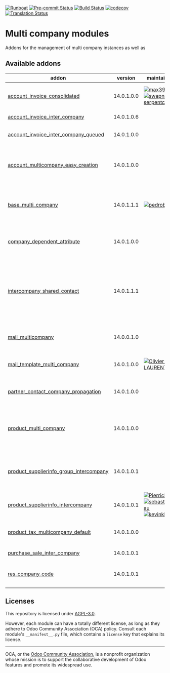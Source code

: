 
[![Runboat](https://img.shields.io/badge/runboat-Try%20me-875A7B.png)](https://runboat.odoo-community.org/builds?repo=OCA/multi-company&target_branch=14.0)
[![Pre-commit Status](https://github.com/OCA/multi-company/actions/workflows/pre-commit.yml/badge.svg?branch=14.0)](https://github.com/OCA/multi-company/actions/workflows/pre-commit.yml?query=branch%3A14.0)
[![Build Status](https://github.com/OCA/multi-company/actions/workflows/test.yml/badge.svg?branch=14.0)](https://github.com/OCA/multi-company/actions/workflows/test.yml?query=branch%3A14.0)
[![codecov](https://codecov.io/gh/OCA/multi-company/branch/14.0/graph/badge.svg)](https://codecov.io/gh/OCA/multi-company)
[![Translation Status](https://translation.odoo-community.org/widgets/multi-company-14-0/-/svg-badge.svg)](https://translation.odoo-community.org/engage/multi-company-14-0/?utm_source=widget)

<!-- /!\ do not modify above this line -->

# Multi company modules

Addons for the management of multi company instances as well as

<!-- /!\ do not modify below this line -->

<!-- prettier-ignore-start -->

[//]: # (addons)

Available addons
----------------
addon | version | maintainers | summary
--- | --- | --- | ---
[account_invoice_consolidated](account_invoice_consolidated/) | 14.0.1.0.0 | [![max3903](https://github.com/max3903.png?size=30px)](https://github.com/max3903) [![swapnesh-serpentcs](https://github.com/swapnesh-serpentcs.png?size=30px)](https://github.com/swapnesh-serpentcs) | Consolidate your invoices across companies
[account_invoice_inter_company](account_invoice_inter_company/) | 14.0.1.0.6 |  | Intercompany invoice rules
[account_invoice_inter_company_queued](account_invoice_inter_company_queued/) | 14.0.1.0.0 |  | Generate invoices using jobs
[account_multicompany_easy_creation](account_multicompany_easy_creation/) | 14.0.1.0.0 |  | This module adds a wizard to create companies easily
[base_multi_company](base_multi_company/) | 14.0.1.1.1 | [![pedrobaeza](https://github.com/pedrobaeza.png?size=30px)](https://github.com/pedrobaeza) | Provides a base for adding multi-company support to models.
[company_dependent_attribute](company_dependent_attribute/) | 14.0.1.0.0 |  | Display company dependent attribute on fields
[intercompany_shared_contact](intercompany_shared_contact/) | 14.0.1.1.1 |  | User of each company are contact of a company partner. All child address of a company are automatically shared
[mail_multicompany](mail_multicompany/) | 14.0.0.1.0 |  | Email Gateway Multi company
[mail_template_multi_company](mail_template_multi_company/) | 14.0.1.0.0 | [![Olivier-LAURENT](https://github.com/Olivier-LAURENT.png?size=30px)](https://github.com/Olivier-LAURENT) | Mail Template Multi Company
[partner_contact_company_propagation](partner_contact_company_propagation/) | 14.0.1.0.0 |  | Propagate company info to children contacts
[product_multi_company](product_multi_company/) | 14.0.1.0.0 |  | Select individually the product template visibility on each company
[product_supplierinfo_group_intercompany](product_supplierinfo_group_intercompany/) | 14.0.1.0.1 |  | Add sequence field on grouped pricelist items
[product_supplierinfo_intercompany](product_supplierinfo_intercompany/) | 14.0.1.0.1 | [![PierrickBrun](https://github.com/PierrickBrun.png?size=30px)](https://github.com/PierrickBrun) [![sebastienbeau](https://github.com/sebastienbeau.png?size=30px)](https://github.com/sebastienbeau) [![kevinkhao](https://github.com/kevinkhao.png?size=30px)](https://github.com/kevinkhao) | Product SupplierInfo Intercompany
[product_tax_multicompany_default](product_tax_multicompany_default/) | 14.0.1.0.0 |  | Product Tax Multi Company Default
[purchase_sale_inter_company](purchase_sale_inter_company/) | 14.0.1.0.1 |  | Intercompany PO/SO rules
[res_company_code](res_company_code/) | 14.0.1.0.1 |  | Add 'code' field on company model

[//]: # (end addons)

<!-- prettier-ignore-end -->

## Licenses

This repository is licensed under [AGPL-3.0](LICENSE).

However, each module can have a totally different license, as long as they adhere to Odoo Community Association (OCA)
policy. Consult each module's `__manifest__.py` file, which contains a `license` key
that explains its license.

----
OCA, or the [Odoo Community Association](http://odoo-community.org/), is a nonprofit
organization whose mission is to support the collaborative development of Odoo features
and promote its widespread use.
